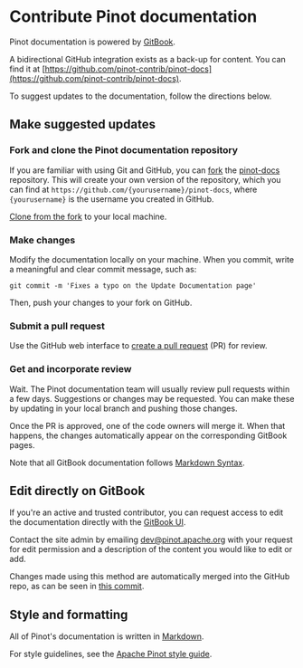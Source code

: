 # Contribute Pinot documentation

Pinot documentation is powered by [GitBook](https://www.gitbook.com/).

A bidirectional GitHub integration exists as a back-up for content. You can find it at [https://github.com/pinot-contrib/pinot-docs](https://github.com/pinot-contrib/pinot-docs).

To suggest updates to the documentation, follow the directions below.

## Make suggested updates

### Fork and clone the Pinot documentation repository

If you are familiar with using Git and GitHub, you can [fork](https://docs.github.com/en/get-started/quickstart/fork-a-repo) the [pinot-docs](https://github.com/pinot-contrib/pinot-docs) repository. This will create your own version of the repository, which you can find at `https://github.com/{yourusername}/pinot-docs`, where `{yourusername}` is the username you created in GitHub.

[Clone from the fork](https://docs.github.com/en/repositories/creating-and-managing-repositories/cloning-a-repository) to your local machine.

### Make changes

Modify the documentation locally on your machine. When you commit, write a meaningful and clear commit message, such as:

`git commit -m 'Fixes a typo on the Update Documentation page'`

Then, push your changes to your fork on GitHub.

### Submit a pull request

Use the GitHub web interface to [create a pull request](https://docs.github.com/en/pull-requests/collaborating-with-pull-requests/proposing-changes-to-your-work-with-pull-requests/creating-a-pull-request) (PR) for review.

### Get and incorporate review

Wait. The Pinot documentation team will usually review pull requests within a few days. Suggestions or changes may be requested. You can make these by updating in your local branch and pushing those changes.

Once the PR is approved, one of the code owners will merge it. When that happens, the changes automatically appear on the corresponding GitBook pages.

Note that all GitBook documentation follows [Markdown Syntax](https://www.markdownguide.org/basic-syntax/).

## Edit directly on GitBook

If you're an active and trusted contributor, you can request access to edit the documentation directly with the [GitBook UI](https://app.gitbook.com/@apache-pinot/s/apache-pinot-cookbook/).

Contact the site admin by emailing [dev@pinot.apache.org](mailto:dev@pinot.apache.org) with your request for edit permission and a description of the content you would like to edit or add.

Changes made using this method are automatically merged into the GitHub repo, as can be seen in [this commit](https://github.com/pinot-contrib/pinot-docs/commit/40184fd7563402a7527674991b6abbf9ae2ce7c3).

## Style and formatting

All of Pinot's documentation is written in [Markdown](https://en.wikipedia.org/wiki/Markdown).

For style guidelines, see the [Apache Pinot style guide](style-guide.md).
